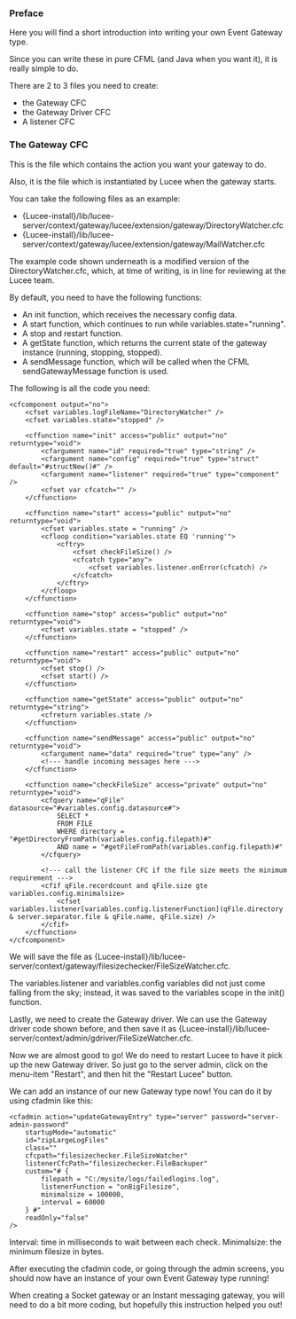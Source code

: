 <!--
{
  "title": "Custom Event Gateways",
  "id": "create-event-gateway",
  "categories": [
    "gateways"
  ],
  "description": "Here you will find a short introduction into writing your own Event Gateway type.",
  "keywords": [
    "Event Gateway",
    "Custom Gateway",
    "Directory Watcher",
    "File Size Checker",
    "Lucee",
    "Gateway Driver"
  ]
}
-->
### Preface

Here you will find a short introduction into writing your own Event Gateway type.

Since you can write these in pure CFML (and Java when you want it), it is really simple to do.

There are 2 to 3 files you need to create:

* the Gateway CFC
* the Gateway Driver CFC
* A listener CFC

### The Gateway CFC

This is the file which contains the action you want your gateway to do.

Also, it is the file which is instantiated by Lucee when the gateway starts.

You can take the following files as an example:

* {Lucee-install}/lib/lucee-server/context/gateway/lucee/extension/gateway/DirectoryWatcher.cfc
* {Lucee-install}/lib/lucee-server/context/gateway/lucee/extension/gateway/MailWatcher.cfc

The example code shown underneath is a modified version of the DirectoryWatcher.cfc, which, at time of writing, is in line for reviewing at the Lucee team.

By default, you need to have the following functions:

* An init function, which receives the necessary config data.
* A start function, which continues to run while variables.state="running".
* A stop and restart function.
* A getState function, which returns the current state of the gateway instance (running, stopping, stopped).
* A sendMessage function, which will be called when the CFML sendGatewayMessage function is used.

The following is all the code you need:

```lucee
<cfcomponent output="no">
    <cfset variables.logFileName="DirectoryWatcher" />
    <cfset variables.state="stopped" />

    <cffunction name="init" access="public" output="no" returntype="void">
        <cfargument name="id" required="true" type="string" />
        <cfargument name="config" required="true" type="struct" default="#structNew()#" />
        <cfargument name="listener" required="true" type="component" />
        <cfset var cfcatch="" />
    </cffunction>

    <cffunction name="start" access="public" output="no" returntype="void">
        <cfset variables.state = "running" />
        <cfloop condition="variables.state EQ 'running'">
            <cftry>
                <cfset checkFileSize() />
                <cfcatch type="any">
                    <cfset variables.listener.onError(cfcatch) />
                </cfcatch>
            </cftry>
        </cfloop>
    </cffunction>

    <cffunction name="stop" access="public" output="no" returntype="void">
        <cfset variables.state = "stopped" />
    </cffunction>

    <cffunction name="restart" access="public" output="no" returntype="void">
        <cfset stop() />
        <cfset start() />
    </cffunction>

    <cffunction name="getState" access="public" output="no" returntype="string">
        <cfreturn variables.state />
    </cffunction>

    <cffunction name="sendMessage" access="public" output="no" returntype="void">
        <cfargument name="data" required="true" type="any" />
        <!--- handle incoming messages here --->
    </cffunction>

    <cffunction name="checkFileSize" access="private" output="no" returntype="void">
        <cfquery name="qFile" datasource="#variables.config.datasource#">
            SELECT *
            FROM FILE
            WHERE directory = "#getDirectoryFromPath(variables.config.filepath)#"
            AND name = "#getFileFromPath(variables.config.filepath)#"
        </cfquery>

        <!--- call the listener CFC if the file size meets the minimum requirement --->
        <cfif qFile.recordcount and qFile.size gte variables.config.minimalsize>
            <cfset variables.listener[variables.config.listenerFunction](qFile.directory & server.separator.file & qFile.name, qFile.size) />
        </cfif>
    </cffunction>
</cfcomponent>
```

We will save the file as {Lucee-install}/lib/lucee-server/context/gateway/filesizechecker/FileSizeWatcher.cfc.

The variables.listener and variables.config variables did not just come falling from the sky; instead, it was saved to the variables scope in the init() function.

Lastly, we need to create the Gateway driver. We can use the Gateway driver code shown before, and then save it as {Lucee-install}/lib/lucee-server/context/admin/gdriver/FileSizeWatcher.cfc.

Now we are almost good to go! We do need to restart Lucee to have it pick up the new Gateway driver. So just go to the server admin, click on the menu-item "Restart", and then hit the "Restart Lucee" button.

We can add an instance of our new Gateway type now! You can do it by using cfadmin like this:

```lucee
<cfadmin action="updateGatewayEntry" type="server" password="server-admin-password"
    startupMode="automatic"
    id="zipLargeLogFiles"
    class=""
    cfcpath="filesizechecker.FileSizeWatcher"
    listenerCfcPath="filesizechecker.FileBackuper"
    custom="# {
        filepath = "C:/mysite/logs/failedlogins.log",
        listenerFunction = "onBigFilesize",
        minimalsize = 100000,
        interval = 60000
    } #"
    readOnly="false"
/>
```

Interval: time in milliseconds to wait between each check.
Minimalsize: the minimum filesize in bytes.

After executing the cfadmin code, or going through the admin screens, you should now have an instance of your own Event Gateway type running!

When creating a Socket gateway or an Instant messaging gateway, you will need to do a bit more coding, but hopefully this instruction helped you out!